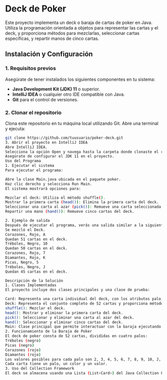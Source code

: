 # Deck de Poker

Este proyecto implementa un deck o baraja de cartas de poker en Java. Utiliza la programación orientada a objetos para representar las cartas y el deck, y proporciona métodos para mezclarlas, seleccionar cartas específicas, y repartir manos de cinco cartas.

## Instalación y Configuración

### 1. Requisitos previos

Asegúrate de tener instalados los siguientes componentes en tu sistema:

- **Java Development Kit (JDK) 11** o superior.
- **IntelliJ IDEA** o cualquier otro IDE compatible con Java.
- **Git** para el control de versiones.

### 2. Clonar el repositorio

Clona este repositorio en tu máquina local utilizando Git. Abre una terminal y ejecuta:

```bash
git clone https://github.com/tuusuario/poker-deck.git
3. Abrir el proyecto en IntelliJ IDEA
Abre IntelliJ IDEA.
Selecciona la opción Open y navega hasta la carpeta donde clonaste el repositorio.
Asegúrate de configurar el JDK 11 en el proyecto.
Uso del Programa
1. Ejecutar el sistema
Para ejecutar el programa:

Abre la clase Main.java ubicada en el paquete poker.
Haz clic derecho y selecciona Run Main.
El sistema mostrará opciones para:

Mezclar el deck: Utiliza el método shuffle().
Mostrar la primera carta (head()): Elimina la primera carta del deck.
Seleccionar una carta al azar (pick()): Remueve una carta seleccionada al azar del deck.
Repartir una mano (hand()): Remueve cinco cartas del deck.

2. Ejemplo de salida
Después de ejecutar el programa, verás una salida similar a la siguiente:
Se mezcló el Deck.
Corazones, Rojo, A
Quedan 51 cartas en el deck.
Tréboles, Negro, 10
Quedan 50 cartas en el deck.
Corazones, Rojo, 7
Diamantes, Rojo, K
Picas, Negro, 5
Tréboles, Negro, J
Quedan 45 cartas en el deck.

Descripción de la Solución
1. Clases Implementadas
El proyecto incluye dos clases principales y una clase de prueba:

Card: Representa una carta individual del deck, con los atributos palo, color, y valor.
Deck: Representa el conjunto completo de 52 cartas y proporciona métodos para:
shuffle(): Mezclar el deck.
head(): Mostrar y eliminar la primera carta del deck.
pick(): Seleccionar y eliminar una carta al azar del deck.
hand(): Seleccionar y eliminar cinco cartas del deck.
Main: Clase principal que permite interactuar con la baraja ejecutando las acciones antes mencionadas.
2. Funcionamiento de la Baraja de Poker
El deck de poker consta de 52 cartas, divididas en cuatro palos:
Tréboles (negro)
Picas (negro)
Corazones (rojo)
Diamantes (rojo)
Los valores posibles para cada palo son 2, 3, 4, 5, 6, 7, 8, 9, 10, J, Q, K, A.
Cada carta tiene un palo, un color y un valor.
3. Uso del Collection Framework
El deck se almacena usando una Lista (List<Card>) del Java Collection Framework. Esta lista permite realizar operaciones como mezclar las cartas (shuffle), eliminar elementos (con remove), y seleccionar cartas al azar.
